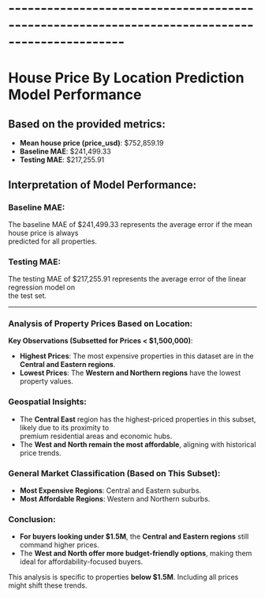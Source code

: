 # ----------------------------------------------------------------------------------------------
# House Price By Location Prediction Model Performance

## Based on the provided metrics:  

- **Mean house price (price_usd)**: $752,859.19  
- **Baseline MAE**: $241,499.33  
- **Testing MAE**: $217,255.91  

## Interpretation of Model Performance:  

### **Baseline MAE**:  
The baseline MAE of $241,499.33 represents the average error if the mean house price is always  
predicted for all properties.  

### **Testing MAE**:  
The testing MAE of $217,255.91 represents the average error of the linear regression model on  
the test set.  

---

### Analysis of Property Prices Based on Location:  

**Key Observations (Subsetted for Prices < $1,500,000)**:  
- **Highest Prices**: The most expensive properties in this dataset are in the **Central and Eastern regions**.  
- **Lowest Prices**: The **Western and Northern regions** have the lowest property values.  

### Geospatial Insights:  
- The **Central East** region has the highest-priced properties in this subset, likely due to its proximity to  
  premium residential areas and economic hubs.  
- The **West and North remain the most affordable**, aligning with historical price trends.  

### General Market Classification (Based on This Subset):  
- **Most Expensive Regions**: Central and Eastern suburbs.  
- **Most Affordable Regions**: Western and Northern suburbs.  

### Conclusion:  
- **For buyers looking under $1.5M**, the **Central and Eastern regions** still command higher prices.  
- The **West and North offer more budget-friendly options**, making them ideal for affordability-focused buyers.  

This analysis is specific to properties **below $1.5M**. Including all prices might shift these trends.  
